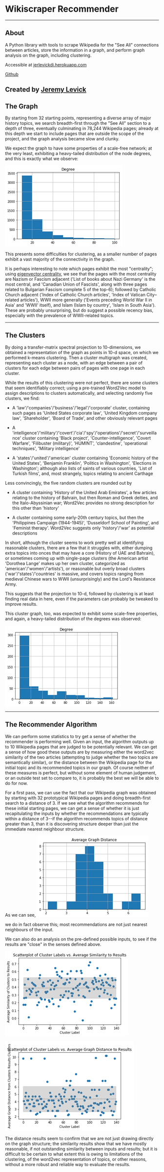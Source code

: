 Wikiscraper Recommender
=========================
---------
About
---------

A Python library with tools to scrape Wikipedia for the "See All" connections between articles, store the information in a
graph, and perform graph analysis on the graph, including clustering.

Accessible at <a href="[jerlevickdi.herokuapp.com](https://jerlevickdi.herokuapp.com/)">jerlevickdi.herokuapp.com</a>

<a href="https://github.com/jerlevick/wiki-graph">Github</a>

Created by <a href="mailto:jeremy.levick@mg.thedataincubator.com">Jeremy Levick</a> 
----------
The Graph
----------

By starting from 32 starting points, representing a diverse array of major history topics, we search breadth-first through the
"See All" section to a depth of three, eventually culminating in 78,244 Wikipedia pages; already at this depth we start 
to include pages that are outside the scope of the project, and the graph analysis became slow and clunky.


We expect the graph to have some properties of a scale-free network; at the very least, exhibiting a heavy-tailed distribution of the 
node degrees, and this is exactly what we observe: 

![Histogram of Node Degrees](nodehist.png)


This presents some difficulties for clustering, as a smaller number of pages exhibit a vast majority of the connectivity in the graph.

It is perhaps interesting to note which pages exhibit the most "centrality"; using <a href="https://en.wikipedia.org/wiki/Eigenvector_centrality">eigenvector centrality</a>, we see that the 
pages with the most centrality are Nazism or Fascism adjacent ('List of books about Nazi Germany' is the most central, and 'Canadian Union of Fascists',
along with three pages related to Bulgarian Fascism complete 5 of the top-6); followed by Catholic Church adjacent ('Index of Catholic Church articles', 
'Index of Vatican City–related articles'), WWII more generally ('Events preceding World War II in Asia' and 'WWII' itself), and Islam (Islam by country', 
'Islam in South Asia'). These are probably unsurprising, but do suggest a possible recency bias, especially with the prevalence of WWII-related topics.



-------------
The Clusters
-------------

By doing a transfer-matrix spectral projection to 10-dimensions, we obtained a representation of the graph as points in 10-d space, on which
we performed k-means clustering. Then a cluster multigraph was created, representing each cluster as a node, with an edge between a pair of 
clusters for each edge between pairs of pages with one page in each cluster. 

While the results of this clustering were not perfect, there are some clusters that seem identifiably correct; using a pre-trained Word2Vec
model to assign descriptions to clusters automatically, and selecting randomly five clusters, we find:

- A 'law'/'companies'/'business'/'legal'/'corporate' cluster, containing such pages as 'United States corporate law', 'United Kingdom company law',
'Shareholder', 'Board of Trade', and other obviously relevant pages

- A 'intelligence'/'military'/'covert'/'cia'/'spy'/'operations'/'secret'/'surveillance' cluster containing 'Black project', 'Counter-intelligence', 
'Covert Warfare', 'Filibuster (military)', 'HUMINT', 'clandestine', 'operational techniques', 'Military intelligence'

- A 'states'/'united'/'american' cluster containing 'Economic history of the United States', 'Benjamin Franklin', 'Politics in Washington', 
'Elections in Washington'; although also lists of saints of various countries, 'List of Turkish films', and, most strangely, topics relating to 
ancient Carthage

Less convincingly, the five random clusters are rounded out by 
- A cluster containing 'History of the United Arab Emirates', a few articles relating to the history of Bahrain, but then Roman and Greek deities, and
the Italo-Abyssinian war; Word2Vec provides no strong description for this other than 'history'

- A cluster containing some early-20th century topics, but then the 'Philippines Campaign (1944-1945)', 'Dusseldorf School of Painting', and 'Feminist therapy'.
Word2Vec suggests only 'history'/'war' as potential descriptions

In short, although the cluster seems to work pretty well at identifying reasonable clusters, there are a few that it struggles with, either dumping extra
topics into onces that may have a core (History of UAE and Bahrain), or sometimes coming up with single-page clusters (the American artist 'Dorothea Lange' 
makes up her own cluster, categorized as 'american'/'women'/'artists'), or reasonable but overly broad clusters ('war'/'states'/'countries' is massive, and 
covers topics ranging from medieval Chinese wars to WWII (unsurprisingly) and the Lord's Resistance Army.  

This suggests that the projection to 10-d, followed by clustering is at least finding real data in here, even if the parameters can probably be tweaked to 
improve results. 



This cluster graph, too, was expected to exhibit some scale-free properties, and again, a heavy-tailed distribution of the degrees was observed:

![Histogram of Cluster Graph Degrees](clusterhist.png)

---------------
The Recommender Algorithm
---------------

We can perform some statistics to try get a sense of whether the recommender is performing well. Given an input, the algorithm outputs up to 10 Wikipedia pages that are judged to be potentially relevant. We can get a sense of how good these outputs are by measuring either the word2vec similarity of the two articles (attempting to judge whether the two topics are semantically similar), or the distance between the Wikipedia page for the initial topic and its recommended topics in our graph.
Of course neither of these measures is perfect, but without some element of human judgement, or an outside test set to compare to, it is probably the best we will be able to do for now. 

For a first pass, we can use the fact that our Wikipedia graph was obtained by starting with 32 prototypical Wikipedia pages and doing breadth-first search to a distance of 3. If we see what the algorithm recommends for these initial starting pages, we can get a sense of whether it is just recapitulating the inputs by whether the recommendations are typically within a distance of 3--if the algorithm recommends topics of distance greater than 3, than it is discovering structure deeper than just the immediate nearest neighbour structure. 

As we can see, 
![Average Graph Distance for 32 Original Inputs to Their Results](graph_dist.png)

we do in fact observe this; most recommendations are not just nearest neighbours of the input. 

We can also do an analysis on the pre-defined possible inputs, to see if the results are "close" in the senses defined above. 

![Average Similarity of Clusters to their Results](clustersim.png)

![Average Graph Distance from Clusters to their Results](clusterdist.png)

The distance results seem to confirm that we are not just drawing directly on the graph structure; the similarity results show that we have mostly reasonable, if not outstanding similarity between inputs and results; but it is difficult to be certain to what extent this is owing to limitations of the clustering, of the word2vec representation of topics, or other reasons, without a more robust and reliable way to evaluate the results.
